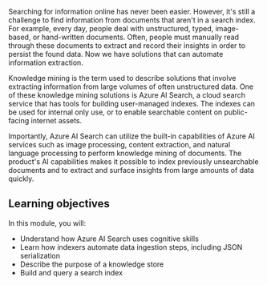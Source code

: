 Searching for information online has never been easier. However, it's still a challenge to find information from documents that aren't in a search index. For example, every day, people deal with unstructured, typed, image-based, or hand-written documents. Often, people must manually read through these documents to extract and record their insights in order to persist the found data. Now we have solutions that can automate information extraction.  

Knowledge mining is the term used to describe solutions that involve extracting information from large volumes of often unstructured data. One of these knowledge mining solutions is Azure AI Search, a cloud search service that has tools for building user-managed indexes. The indexes can be used for internal only use, or to enable searchable content on public-facing internet assets.

Importantly, Azure AI Search can utilize the built-in capabilities of Azure AI services such as image processing, content extraction, and natural language processing to perform knowledge mining of documents. The product's AI capabilities makes it possible to index previously unsearchable documents and to extract and surface insights from large amounts of data quickly.

## Learning objectives

In this module, you will:

- Understand how Azure AI Search uses cognitive skills
- Learn how indexers automate data ingestion steps, including JSON serialization
- Describe the purpose of a knowledge store
- Build and query a search index